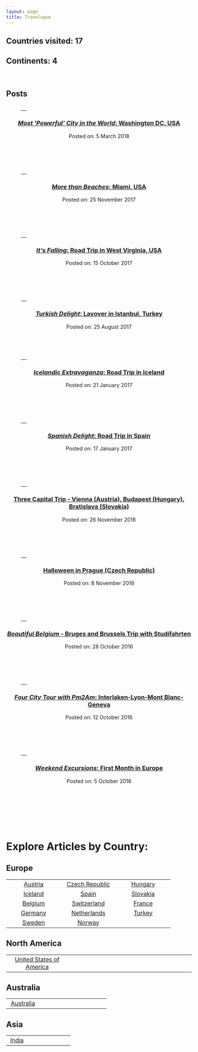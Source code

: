 ```yaml
---
layout: page
title: Travelogue
---
```

## Countries visited: 17
## Continents: 4
<br>

<!--
<div id="slider" >
<figure>
<a href="/travel/iceland"> <img src="/travel/best/1.jpg" alt> </a>
<a href="/travel/spain"> <img src="/travel/best/S (51).jpg" alt> </a>
<a href="/travel/wv"> <img src="/travel/best/32.jpg" alt> </a>
<a href="/travel/fl"> <img src="/travel/best/25.jpg" alt> </a>
<a href="/travel/iceland"> <img src="/travel/best/1.jpg" alt> </a>
</figure>
</div>

<br><br><br> -->

## Posts
<!-- <table>
<tr>
<td width = "100%">
<ul class="slides">
  <input type="radio" name="radio-btn" id="img-1" checked />
  <li class="slide-container">
    <div class="slide">
      <img src="/travel/namerica/usa/fl/24.jpg"  />
    </div>
    <div class="nav">
      <label for="img-5" class="prev">&#x2039;</label>
      <label for="img-2" class="next">&#x203a;</label>
    </div>
  </li>

  <input type="radio" name="radio-btn" id="img-2" />
  <li class="slide-container">
    <div class="slide">
      <img src="/travel/namerica/usa/fl/31.jpg" />
    </div>
    <div class="nav">
      <label for="img-1" class="prev">&#x2039;</label>
      <label for="img-3" class="next">&#x203a;</label>
    </div>
  </li>

  <input type="radio" name="radio-btn" id="img-3" />
  <li class="slide-container">
    <div class="slide">
      <img src="/travel/namerica/usa/fl/3.jpg" />
    </div>
    <div class="nav">
      <label for="img-2" class="prev">&#x2039;</label>
      <label for="img-4" class="next">&#x203a;</label>
    </div>
  </li>

  <input type="radio" name="radio-btn" id="img-4" />
  <li class="slide-container">
    <div class="slide">
      <img src="/travel/namerica/usa/fl/4.jpg" />
    </div>
    <div class="nav">
      <label for="img-3" class="prev">&#x2039;</label>
      <label for="img-5" class="next">&#x203a;</label>
    </div>
  </li>

  <input type="radio" name="radio-btn" id="img-5" />
  <li class="slide-container">
    <div class="slide">
      <img src="/travel/namerica/usa/fl/35.jpg" />
    </div>
    <div class="nav">
      <label for="img-4" class="prev">&#x2039;</label>
      <label for="img-1" class="next">&#x203a;</label>
    </div>
  </li>

  <li class="nav-dots">
    <label for="img-1" class="nav-dot" id="img-dot-1"></label>
    <label for="img-2" class="nav-dot" id="img-dot-2"></label>
    <label for="img-3" class="nav-dot" id="img-dot-3"></label>
    <label for="img-4" class="nav-dot" id="img-dot-4"></label>
    <label for="img-5" class="nav-dot" id="img-dot-5"></label>
  </li>
</ul>
</td>
</tr>
</table> -->

<!--                       DC2018               -->
<div id="slider" >
<a href="/travel/dc18">
<figure>
<img src="/travel/namerica/usa/dc18/21.jpg" alt>
<img src="/travel/namerica/usa/dc18/08.jpg" alt>
<img src="/travel/namerica/usa/dc18/13.jpg" alt>
<img src="/travel/namerica/usa/dc18/01.jpg" alt>
<img src="/travel/namerica/usa/dc18/21.jpg" alt>
</figure>
</a>
<center>
<h3>
<a href="/travel/dc18">
  <i> Most 'Powerful' City in the World</i>: Washington DC, USA 
</a>
</h3>
Posted on: 5 March 2018
</center>
</div>

<br><br><br>



<!--                       MIAMI               -->
<div id="slider" >
<a href="/travel/fl">
<figure>
<img src="/travel/namerica/usa/fl/24.jpg" alt>
<img src="/travel/namerica/usa/fl/31.jpg" alt>
<img src="/travel/namerica/usa/fl/4.jpg" alt>
<img src="/travel/namerica/usa/fl/3.jpg" alt>
<img src="/travel/namerica/usa/fl/24.jpg" alt>
</figure>
</a>
<center>
<h3>
<a href="/travel/fl">
  <i>More than Beaches</i>: Miami, USA
  </a>
</h3>
Posted on: 25 November 2017
</center>
</div>

<br><br><br>

<!--                       WEST VIRGINIA               -->
<div id="slider" >
<a href="/travel/wv">
<figure>
<img src="/travel/namerica/usa/wv/32.jpg" alt>
<img src="/travel/namerica/usa/wv/9.jpg" alt>
<img src="/travel/namerica/usa/wv/28.jpg" alt>
<img src="/travel/namerica/usa/wv/24.jpg" alt>
<img src="/travel/namerica/usa/wv/32.jpg" alt>
</figure>
</a>
<center>
<h3>
<a href="/travel/wv">
  <i>It's Falling</i>: Road Trip in West Virginia, USA
  </a>
</h3>
Posted on: 15 October 2017
</center>
</div>

<br><br><br>


<!--                       ISTANBUL        -->       

<div id="slider" >
<a href="/travel/istanbul">
<figure>
<img src="/travel/europe/istanbul/25.jpg" alt>
<img src="/travel/europe/istanbul/16.jpg" alt>
<img src="/travel/europe/istanbul/18.jpg" alt>
<img src="/travel/europe/istanbul/06.jpg" alt>
<img src="/travel/europe/istanbul/25.jpg" alt>
</figure>
</a>
</div>
<center>
<h3>
<a href="/travel/fl">
  <i>Turkish Delight</i>: Layover in Istanbul, Turkey
  </a>
</h3>
Posted on: 25 August 2017
</center>
<br><br><br>



  <!--                       ICELAND                -->
  <div id="slider" >
  <a href="/travel/iceland">
  <figure>
  <img src="/travel/europe/iceland/photos/9.jpg" alt>
  <img src="/travel/europe/iceland/photos/17.jpg" alt>
  <img src="/travel/europe/iceland/photos/29.jpg" alt>
  <img src="/travel/europe/iceland/photos/40.jpg" alt>
  <img src="/travel/europe/iceland/photos/9.jpg" alt>
  </figure>
  </a>
  <center>
  <h3>
  <a href="/travel/iceland">
    <i>Icelandic Extravaganza</i>: Road Trip in Iceland
    </a>
  </h3>
  Posted on: 21 January 2017
  </center>
  </div>

  <br><br><br>


  <!--                       SPAIN                -->
  <div id="slider" >
  <a href="/travel/spain">
  <figure>
  <img src="/travel/europe/spain/photos/S (52).jpg" alt>
  <img src="/travel/europe/spain/photos/S (62).jpg" alt>
  <img src="/travel/europe/spain/photos/S (46).jpg" alt>
  <img src="/travel/europe/spain/photos/S (66).jpg" alt>
  <img src="/travel/europe/spain/photos/S (52).jpg" alt>
  </figure>
  </a>
  <center>
  <h3>
  <a href="/travel/spain">
    <i>Spanish Delight</i>: Road Trip in Spain
    </a>
  </h3>
  Posted on: 17 January 2017
  </center>
  </div>

  <br><br><br>





<!-- ## Previous Articles
###  <a href="/travel/wv">  *Its Falling*: Road Trip in West Virginia, USA </a> Posted on: 15 October 2017
###  <a href="/travel/istanbul">  *Turkish Layover*: Three Magical Days in Istanbul, Turkey </a> Posted on: 20 August 2017
###  <a href="/travel/iceland">  *Icelandic Extravaganza*: Road Trip in Iceland </a> Posted on: 21 January 2017
###  <a href="/travel/spain">  *Spanish Delight*: Road Trip in Spain </a> Posted on: 17 January 2017 -->


<!-- <center>
<h2>
<a href="/travel/wv">  West Virginia, USA </a>
</h2>
Posted on: 15 October 2017
</center>
<table>
<tr>
<td width = "100%">
<ul class="slides">
  <input type="radio" name="radio-btn" id="img-1" checked />
  <li class="slide-container">
    <div class="slide">
      <img src="/travel/namerica/usa/wv/32.jpg"  />
    </div>
    <div class="nav">
      <label for="img-5" class="prev">&#x2039;</label>
      <label for="img-2" class="next">&#x203a;</label>
    </div>
  </li>

  <input type="radio" name="radio-btn" id="img-2" />
  <li class="slide-container">
    <div class="slide">
      <img src="/travel/namerica/usa/wv/10.jpg" />
    </div>
    <div class="nav">
      <label for="img-1" class="prev">&#x2039;</label>
      <label for="img-3" class="next">&#x203a;</label>
    </div>
  </li>

  <input type="radio" name="radio-btn" id="img-3" />
  <li class="slide-container">
    <div class="slide">
      <img src="/travel/namerica/usa/wv/24.jpg" />
    </div>
    <div class="nav">
      <label for="img-2" class="prev">&#x2039;</label>
      <label for="img-4" class="next">&#x203a;</label>
    </div>
  </li>

  <input type="radio" name="radio-btn" id="img-4" />
  <li class="slide-container">
    <div class="slide">
      <img src="/travel/namerica/usa/wv/28.jpg" />
    </div>
    <div class="nav">
      <label for="img-3" class="prev">&#x2039;</label>
      <label for="img-5" class="next">&#x203a;</label>
    </div>
  </li>

  <input type="radio" name="radio-btn" id="img-5" />
  <li class="slide-container">
    <div class="slide">
      <img src="/travel/namerica/usa/wv/9.jpg" />
    </div>
    <div class="nav">
      <label for="img-4" class="prev">&#x2039;</label>
      <label for="img-1" class="next">&#x203a;</label>
    </div>
  </li>

  <li class="nav-dots">
    <label for="img-1" class="nav-dot" id="img-dot-1"></label>
    <label for="img-2" class="nav-dot" id="img-dot-2"></label>
    <label for="img-3" class="nav-dot" id="img-dot-3"></label>
    <label for="img-4" class="nav-dot" id="img-dot-4"></label>
    <label for="img-5" class="nav-dot" id="img-dot-5"></label>
  </li>
</ul>
</td>
</tr>
</table>
<br><br> -->

<!--
<center>
<h2>
<a href="/travel/iceland">  Iceland </a>
</h2>
Posted on: 21st January 2017
</center>
<table>
<tr>
<td width = "100%">
<ul class="slides">
  <input type="radio" name="radio-btn" id="img-1" checked />
  <li class="slide-container">
    <div class="slide">
      <img src="/travel/europe/iceland/photos/9.jpg"  />
    </div>
    <div class="nav">
      <label for="img-5" class="prev">&#x2039;</label>
      <label for="img-2" class="next">&#x203a;</label>
    </div>
  </li>

  <input type="radio" name="radio-btn" id="img-2" />
  <li class="slide-container">
    <div class="slide">
      <img src="/travel/europe/iceland/photos/17.jpg" />
    </div>
    <div class="nav">
      <label for="img-1" class="prev">&#x2039;</label>
      <label for="img-3" class="next">&#x203a;</label>
    </div>
  </li>

  <input type="radio" name="radio-btn" id="img-3" />
  <li class="slide-container">
    <div class="slide">
      <img src="/travel/europe/iceland/photos/29.jpg" />
    </div>
    <div class="nav">
      <label for="img-2" class="prev">&#x2039;</label>
      <label for="img-4" class="next">&#x203a;</label>
    </div>
  </li>

  <input type="radio" name="radio-btn" id="img-4" />
  <li class="slide-container">
    <div class="slide">
      <img src="/travel/europe/iceland/photos/40.jpg" />
    </div>
    <div class="nav">
      <label for="img-3" class="prev">&#x2039;</label>
      <label for="img-5" class="next">&#x203a;</label>
    </div>
  </li>

  <input type="radio" name="radio-btn" id="img-5" />
  <li class="slide-container">
    <div class="slide">
      <img src="/travel/europe/iceland/photos/1.jpg" />
    </div>
    <div class="nav">
      <label for="img-4" class="prev">&#x2039;</label>
      <label for="img-1" class="next">&#x203a;</label>
    </div>
  </li>

  <li class="nav-dots">
    <label for="img-1" class="nav-dot" id="img-dot-1"></label>
    <label for="img-2" class="nav-dot" id="img-dot-2"></label>
    <label for="img-3" class="nav-dot" id="img-dot-3"></label>
    <label for="img-4" class="nav-dot" id="img-dot-4"></label>
    <label for="img-5" class="nav-dot" id="img-dot-5"></label>
  </li>
</ul>
</td>
</tr>
</table>
<br><br>
-->

<!--                       VBB                -->
<div id="slider" >
<a href="/travel/vienna">
<figure>
<img src="/travel/europe/vbb/03.jpg" alt>
<img src="/travel/europe/vbb/16.jpg" alt>
<img src="/travel/europe/vbb/19.jpg" alt>
<img src="/travel/europe/vbb/21.jpg" alt>
<img src="/travel/europe/vbb/03.jpg" alt>
</figure>
</a>
<center>
<h3>
<a href="/travel/vienna">
  Three Capital Trip - Vienna (Austria), Budapest (Hungary), Bratislava (Slovakia)
</a>
</h3>
Posted on: 26 November 2016
</center>
</div>

<br><br><br>


<!--                       Prague                -->
<div id="slider" >
<a href="/travel/prague">
<figure>
<img src="/travel/europe/czk/prague/19.jpg" alt>
<img src="/travel/europe/czk/prague/03.jpg" alt>
<img src="/travel/europe/czk/prague/12.jpg" alt>
<img src="/travel/europe/czk/prague/14.jpg" alt>
<img src="/travel/europe/czk/prague/19.jpg" alt>
</figure>
</a>
<center>
<h3>
<a href="/travel/prague">
  Halloween in Prague (Czech Republic)
  </a>
</h3>
Posted on: 8 November 2016
</center>
</div>

<br><br><br>



<!--                       Brussels-Bruges                -->
<div id="slider" >
<a href="/travel/bruges">
<figure>
<img src="/travel/europe/bb/09.jpg" alt>
<img src="/travel/europe/bb/06.jpg" alt>
<img src="/travel/europe/bb/17.jpg" alt>
<img src="/travel/europe/bb/05.jpg" alt>
<img src="/travel/europe/bb/09.jpg" alt>
</figure>
</a>
<center>
<h3>
<a href="/travel/bruges">
  <i>Beautiful Belgium</i> - Bruges and Brussels Trip with Studifahrten
  </a>
</h3>
Posted on: 28 October 2016
</center>
</div>

<br><br><br>


<!--                       ILMG                -->
<div id="slider" >
<a href="/travel/interlaken">
<figure>
<img src="/travel/europe/ilmg/24.jpg" alt>
<img src="/travel/europe/ilmg/03.jpg" alt>
<img src="/travel/europe/ilmg/14.jpg" alt>
<img src="/travel/europe/ilmg/29.jpg" alt>
<img src="/travel/europe/ilmg/24.jpg" alt>
</figure>
</a>
<center>
<h3>
<a href="/travel/interlaken">
  <i>Four City Tour with Pm2Am</i>: Interlaken-Lyon-Mont Blanc-Geneva
  </a>
</h3>
Posted on: 12 October 2016
</center>
</div>

<br><br><br>


<!--                       FME                -->
<div id="slider" >
<a href="/travel/drie">
<figure>
<img src="/travel/europe/fme/26.jpg" alt>
<img src="/travel/europe/fme/14.jpg" alt>
<img src="/travel/europe/fme/15.jpg" alt>
<img src="/travel/europe/fme/36.jpg" alt>
<img src="/travel/europe/fme/26.jpg" alt>
</figure>
</a>
<center>
<h3>
<a href="/travel/drie">
  <i>Weekend Excursions</i>: First Month in Europe
  </a>
</h3>
Posted on: 5 October 2016
</center>
</div>

<br><br><br>


<br> <br>



# Explore Articles by Country:

## Europe

<table>
<tr>
<td width="30%" align="center">
<a href="/travel/austria">Austria</a>
</td>

<td width="30%" align="center">
<a href="/travel/czk">Czech Republic</a>
</td>



<td width="30%" align="center">
<a href="/travel/hungary">Hungary</a>
</td>

</tr>
<tr>
<td width="30%" align="center">
<a href="/travel/iceland">Iceland</a>
</td>

<td width="30%" align="center">
<a href="/travel/spain"> Spain</a>

</td>

<td width="30%" align="center">
<a href="/travel/slovakia">Slovakia</a>

</td>


</tr>

<tr>
<td width="30%" align="center">
<a href="/travel/belgium"> Belgium </a>

</td>

<td width="30%" align="center">
<a href="/travel/switzerland">Switzerland </a>

</td>

<td width="30%" align="center">
<a href="/travel/france">France</a>

</td>
</tr>


<tr>
<td width="30%" align="center">
<a href="/travel/germany"> Germany</a>

</td>

<td width="30%" align="center">
<a href="/travel/netherlands">Netherlands</a>

</td>

<td width = "30%" align="center">
<a href="/travel/turkey">Turkey</a>
</td>

</tr>

<tr>
<td width="30%" align="center">
<a href="/travel/sweden"> Sweden </a>

</td>

<td width="30%" align="center">
<a href="/travel/norway">Norway</a>

</td>


</tr>


</table>

## North America
<table>
<tr>
<td width="30%" align="center">
<a href="/travel/usa"> United States of America</a>

</td>
<td width = "30%">
</td>
<td width = "30%">
</td>
</tr>
</table>

## Australia
<table>
<tr>
<td width="30%" align="center">
<a href="/travel/australia">Australia</a>

</td>
<td width = "30%">
</td>
<td width = "30%">
</td>
</tr>
</table>

## Asia
<table>
<tr>
<td width="30%" align="center">
<a href="/travel/india">India</a>

</td>
<td width = "30%">
</td>
<td width = "30%">
</td>
</tr>
</table>
